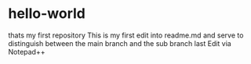 # hello-world
thats my first repository
This is my first edit into readme.md and serve to distinguish between the main branch and the sub branch
last
Edit via Notepad++

